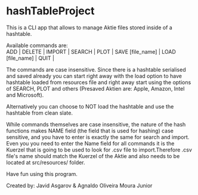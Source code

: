 # hashTableProject

This is a CLI app that allows to manage Aktie files stored inside of a hashtable.

Available commands are: <br/>
ADD | DELETE | IMPORT | SEARCH | PLOT | SAVE [file_name] | LOAD [file_name] | QUIT | 

The commands are case insensitive. Since there is a hashtable serialised and saved already you can
start right away with the load option to have hashtable loaded from resources file and right away start using
the options of SEARCH, PLOT and others (Presaved Aktien are: Apple, Amazon, Intel and Microsoft).

Alternatively you can choose to NOT load the hashtable and use the hashtable from clean slate. 

While commands themselves are case insensitive, the nature of the hash functions makes NAME field 
(the field that is used for hashing) case sensitive, and you have to enter is exactly the same for search and import.
Even you you need to enter the Name field for all commands it is the Kuerzel that is going to be used to look for 
.csv file to import.Therefore .csv file's name should match the Kuerzel of the Aktie and also needs to be located at
src/resources/ folder.

Have fun using this program.

Created by:
Javid Asgarov &
Agnaldo Oliveira Moura Junior